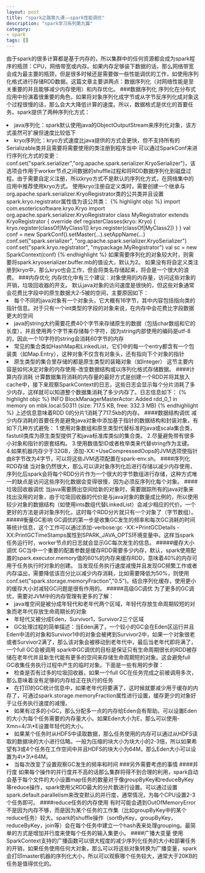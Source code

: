 ```yaml
---
layout: post
title: "spark之路第九课——spark性能调优"
description: "spark学习系列第九篇"
category: 
- spark
tags: []
---
```


由于spark的很多计算都是基于内存的，所以集群中的任何资源都会成为spark程序的瓶颈：CPU，网络带宽或内存。如果内存足够装下数据的话，那么网络带宽会成为最主要的瓶颈，但是很多时候还是需要做一些性能调优的工作，如使用序列化格式进行存储RDD数据。这篇文章主要讲两点：数据序列化（对网络性能是至关重要的并且能够减少内存使用）和内存优化。
###数据序列化
序列化在分布式应用中扮演着很重要的角色，如果将对象序列化成字节或从字节反序列化成对象这个过程很慢的话，那么会大大降低计算的速度。所以，数据格式是优化的首要任务。spark提供了两种序列化方式：
<li>java序列化：spark默认使用java的ObjectOutputStream来序列化对象，该方式虽然可扩展但速度比较低下
<li>kryo序列化：kryo方式速度比java提供的方式会更快，但不支持所有的Serializable类并且需要将需要使用的类注册到程序当中  
可以通过SparkConf来进行序列化方式的变更：conf.set("spark.serializer","org.apache.spark.serializer.KryoSerializer")，该选项会作用于worker节点之间数据的shuffle过程和将RDD数据序列化到磁盘过程。由于需要自定义注册，所以kryo方式不是默认的序列化方式，在网络集中的应用中推荐使用kryo方式。  
使用kryo注册自定义类时，需要创建一个继承与org.apache.spark.serializer.KryoRegistrator类的公共类并且设置spark.kryo.registrator属性值为该公共类：
{% highlight objc %}
import com.esotericsoftware.kryo.Kryo
import org.apache.spark.serializer.KryoRegistrator
class MyRegistrator extends KryoRegistrator {
  override def registerClasses(kryo: Kryo) {
    kryo.register(classOf[MyClass1])
    kryo.register(classOf[MyClass2])
  }
}
val conf = new SparkConf().setMaster(...).setAppName(...)
conf.set("spark.serializer", "org.apache.spark.serializer.KryoSerializer")
conf.set("spark.kryo.registrator", "mypackage.MyRegistrator")
val sc = new SparkContext(conf)
{% endhighlight %}
如果需要序列化的对象较大时，则需要将spark.kryoserializer.buffer.mb的值设大，默认为2。  
如果没有将自定义类注册到kryo中，那么kryo也会工作，但会将类名存储起来，将会是一个很大的浪费。
###内存优化
内存优化中有三个建议：对象使用的内存量，访问这些对象的开销，垃圾回收器的开支。  
默认java对象的访问速度是很快的，但这些对象通常会花费比字段中的原生数据大2-5被的空间，主要原因如下：
<li>每个不同的java对象有一个对象头，它大概有16字节，其中内容包括指向类的指针信息。对于只有一个int类型的字段的对象来说，在内存中会花费比字段数据更大的空间
<li>java的string大约需要花费40个字节来存储原生的数据（包括char数组和它的长度），并且使用两个字节来存储每个字符，因为string内部使用的编码是utf-8的，因此一个10字符的string会消耗60字节的内存
<li>常见的集合类如HashMap和LinkedList，它们中的每一个entry都含有一个包装类（如Map.Entry），这种对象不仅含有对象头，还有指向下个对象的指针
<li>原生类型的集合里存储的都是原生类型的装箱对象（如Integer）  
这节主要内容是如何决定对象的内存使用-改变数据结构或以序列化格式存储数据。
####计算内存消耗
计算数据集将消耗的内存量的最好方式是创建一个RDD并将其放入cache中，接下来观察SparkContext的日志，这些日志会显示每个分片消耗了多少内存，这样就可以知道整个数据集消耗了多少内存了。日志信息如下：
{% highlight objc %}
INFO BlockManagerMasterActor: Added rdd_0_1 in memory on mbk.local:50311 (size: 717.5 KB, free: 332.3 MB)
{% endhighlight %}
上述信息意味着RDD 0的分片1消耗了717.5kb的内存。
####数据结构调优
减少内存消耗的首要任务是避免java对象中添加基于指针的数据结构和封装对象，有如下几种方式避免：  
1.使用对象数组和原生类型代替标准的java或scala集合类，fastutil类库为原生类型提供了和java标准库类似的集合类。  
2.尽量避免带有很多小对象和指针的嵌套结构。  
3.使用数值型ID或者枚举类来代替string作为主键。  
4.如果机器内存少于32GB，添加-XX:+UseCompressedOops的JVM选项使指针由8字节改为4字节，可以将这些JVM选项配置在spark-env.sh。
####序列化RDD存储
当对象仍然很大，那么可以讲对象序列化后进行存储以减少内存使用，序列化后spark会将每个RDD分片作为一个很大的字节数组进行存储，这种方式唯一的缺点是访问这些序列化数据会变得很慢，因为必须反序列化每个对象。
####垃圾回收器调优
当java需要腾出空间给新的对象时，需要跟踪所有的java对象来找出没用的对象，由于垃圾回收器的代价是与java对象的数量成比例的，所以使用较少对象的数据结构（如使用ints数组代替LinkedList）会减少相应的代价。一个更好的方法是讲对象序列化，这时每个RDD分片就只有一个对象了（字节数组）。  
#####衡量GC影响
GC调优的第一步是收集GC发生的频率和每次GC消耗的时间等统计信息，这个工作可以通过添加-verbose:gc -XX:+PrintGCDetails -XX:PrintGCTimeStamps属性到SPARK_JAVA_OPTS环境变量中。这样当spark任务运行时，worker节点的日志就会显示GC每次发生的信息。
#####缓存大小调优
GC当中一个重要的配置参数是缓存RDD需要多少内存，默认，spark使用配置的spark.executor.memory值的60%的内存来缓存RDD，意味着40%的内存可用于任务执行时对象的创建。  
当发现任务执行速度减慢并且发现GC频繁工作或者内存溢出，需要降低该百分比以减少内存消耗，比如需要降低为50%，则使用conf.set("spark.storage.memoryFraction","0.5")。结合序列化缓存，使用更小的缓存大小对减轻GC问题是很有作用的。
#####高级GC调优
为了更多的GC调优，需要对JVM中的内存管理有更多的了解：
<li>java堆空间是被分成年轻代和老年代两个区域，年轻代存放生命周期较短的对象而老年代存放生命周期长的对象
<li>年轻代又被分成Eden，Survivor1，Survivor2三个区域
<li>GC处理过程的简单描述：当Eden满了，一个较小的GC会在Eden区运行并且Eden中活的对象和Survivor1中的对象会被拷到Survivor2中，如果一个对象很老或者Survivor2满了，那么该对象会被移动到老年代中，最后当老年代即将满了，一个full GC会被调用  
spark中GC调优的目标是保证只有生命周期很长的RDD被存储在老年代并且新生代能有更多的空间来存储生命周期短的对象。这会避免full GC收集任务执行过程中产生的临时对象。下面是一些有用的步骤：
<li>检查是否有过多的垃圾回收器，如果一个full GC在任务完成之前被调用多次，那么意味着没有足够的内存给正在执行的任务
<li>在打印的GC统计信息中，如果老年代将要满了，这时候就要减少用于缓存的内存了，可通过spark.storage.memoryFraction属性进行设置，缓存更少的对象好于让任务执行速度的减慢。
<li>如果有过多的小GC，那么分配多一点的内存给Eden会有帮助。可以设置Eden的大小为每个任务需要的内存量大小。如果Eden大小为E，那么可以使用-Xmn=4/3\*E设置年轻代的大小。
<li>如果某个任务时从HDFS中读取数据，那么任务使用的内存可以通过从HDFS读取的数据块的大小进行估略。一般为压缩的块大小为块大小的2-3倍，所以如果希望有3或4个任务在工作空间中并且HDFS的块大小为64M，那么Eden大小可以设置为4\*3\*64M。
<li>当每次改变了设置观察GC发生的频率和时间
###另外需要考虑的事情
####并行度
如果每个操作的并行度并不高的话那么集群将得不到合理的利用，spark自动会基于每个文件的大小设置map任务的数量对于像groupByKey和reduceByKey等reduce操作，spark使用父RDD最大的分片数进行设置。可以通过设置spark.default.parallelism来改变默认的并行度，通常情况，为每个CPU设置2-3个任务即可。
####reduce任务的内存使用
有时可能会遇到OutOfMemoryError不是因为内存不够，而是因为某个任务的工作集（比如groupByKey中的某个reduce任务）较大。spark的shuffle操作（sortByKey，groupByKey，reduceByKey，join等）会在每个任务中建立一个hash表来处理grouping。最简单的方式是增加并行度来使每个任务的输入集更小。
####广播大变量
使用SparkContext支持的广播函数可以很大程度的减少序列化任务的大小和部署任务的开销，如果任务使用任何大对象，那么可以将这些对象转换为广播变量，spark会打印master机器的序列化大小，所以可以观察哪个任务较大，通常大于20KB的任务是值得优化的。